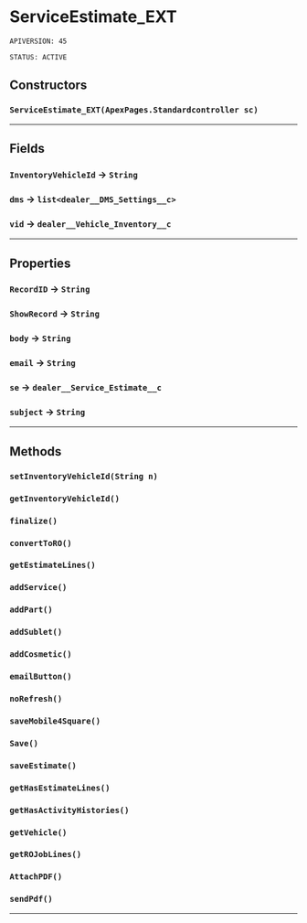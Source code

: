 # ServiceEstimate_EXT

`APIVERSION: 45`

`STATUS: ACTIVE`
## Constructors
### `ServiceEstimate_EXT(ApexPages.Standardcontroller sc)`
---
## Fields

### `InventoryVehicleId` → `String`


### `dms` → `list<dealer__DMS_Settings__c>`


### `vid` → `dealer__Vehicle_Inventory__c`


---
## Properties

### `RecordID` → `String`


### `ShowRecord` → `String`


### `body` → `String`


### `email` → `String`


### `se` → `dealer__Service_Estimate__c`


### `subject` → `String`


---
## Methods
### `setInventoryVehicleId(String n)`
### `getInventoryVehicleId()`
### `finalize()`
### `convertToRO()`
### `getEstimateLines()`
### `addService()`
### `addPart()`
### `addSublet()`
### `addCosmetic()`
### `emailButton()`
### `noRefresh()`
### `saveMobile4Square()`
### `Save()`
### `saveEstimate()`
### `getHasEstimateLines()`
### `getHasActivityHistories()`
### `getVehicle()`
### `getROJobLines()`
### `AttachPDF()`
### `sendPdf()`
---
